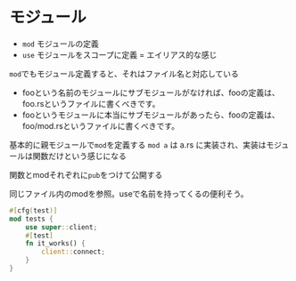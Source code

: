 # モジュール

- `mod` モジュールの定義
- `use` モジュールをスコープに定義 = エイリアス的な感じ

`mod`でもモジュール定義すると、それはファイル名と対応している

- fooという名前のモジュールにサブモジュールがなければ、fooの定義は、 foo.rsというファイルに書くべきです。
- fooというモジュールに本当にサブモジュールがあったら、fooの定義は、 foo/mod.rsというファイルに書くべきです。

基本的に親モジュールで`mod`を定義する
`mod a` は a.rs に実装され、実装はモジュールは関数だけという感じになる

関数とmodそれぞれに`pub`をつけて公開する

同じファイル内のmodを参照。useで名前を持ってくるの便利そう。

```rust
#[cfg(test)]
mod tests {
    use super::client;
    #[test]
    fn it_works() {
        client::connect;
    }
}
```